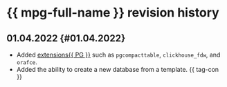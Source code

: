 # {{ mpg-full-name }} revision history

## 01.04.2022 {#01.04.2022}

* Added [extensions{{ PG }}](operations/cluster-extensions#postgresql) such as `pgcompacttable`, `clickhouse_fdw`, and `orafce`.
* Added the ability to create a new database from a template. {{ tag-con }}
